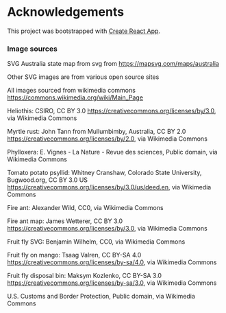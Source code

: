 # Acknowledgements

This project was bootstrapped with [Create React App](https://github.com/facebook/create-react-app).

### Image sources

SVG Australia state map from svg from <https://mapsvg.com/maps/australia>

Other SVG images are from various open source sites

All images sourced from wikimedia commons <https://commons.wikimedia.org/wiki/Main_Page>

Heliothis: CSIRO, CC BY 3.0 <https://creativecommons.org/licenses/by/3.0>, via Wikimedia Commons

Myrtle rust: John Tann from Mullumbimby, Australia, CC BY 2.0 <https://creativecommons.org/licenses/by/2.0>, via Wikimedia Commons

Phylloxera: E. Vignes - La Nature - Revue des sciences, Public domain, via Wikimedia Commons

Tomato potato psyllid: Whitney Cranshaw, Colorado State University, Bugwood.org, CC BY 3.0 US <https://creativecommons.org/licenses/by/3.0/us/deed.en>, via Wikimedia Commons

Fire ant: Alexander Wild, CC0, via Wikimedia Commons

Fire ant map: James Wetterer, CC BY 3.0 <https://creativecommons.org/licenses/by/3.0>, via Wikimedia Commons

Fruit fly SVG: Benjamin Wilhelm, CC0, via Wikimedia Commons

Fruit fly on mango: Tsaag Valren, CC BY-SA 4.0 <https://creativecommons.org/licenses/by-sa/4.0>, via Wikimedia Commons

Fruit fly disposal bin: Maksym Kozlenko, CC BY-SA 3.0 <https://creativecommons.org/licenses/by-sa/3.0>, via Wikimedia Commons

U.S. Customs and Border Protection, Public domain, via Wikimedia Commons
